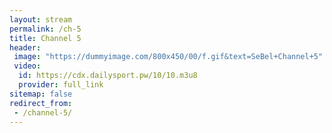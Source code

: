 ```yaml
---
layout: stream
permalink: /ch-5
title: Channel 5
header:
 image: "https://dummyimage.com/800x450/00/f.gif&text=SeBel+Channel+5"
 video:
  id: https://cdx.dailysport.pw/10/10.m3u8
  provider: full_link
sitemap: false
redirect_from:
 - /channel-5/
---
```

<style>h1#page-title{display:none;height:0;visibility:hidden;!important</style>


